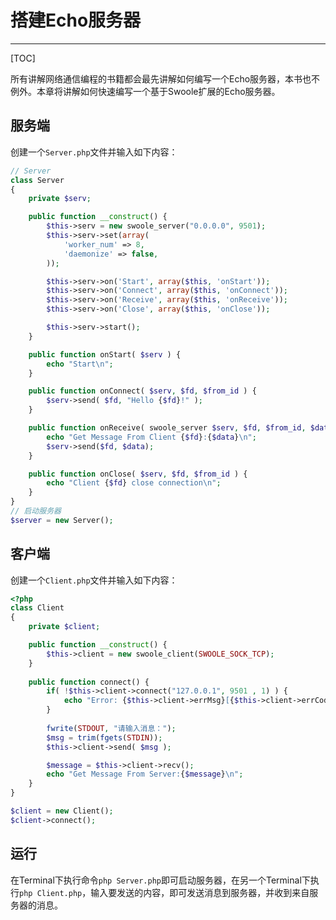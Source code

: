 # 搭建Echo服务器

---

[TOC]

所有讲解网络通信编程的书籍都会最先讲解如何编写一个Echo服务器，本书也不例外。本章将讲解如何快速编写一个基于Swoole扩展的Echo服务器。

## 服务端
创建一个`Server.php`文件并输入如下内容：
```php
// Server
class Server
{
    private $serv;

    public function __construct() {
        $this->serv = new swoole_server("0.0.0.0", 9501);
        $this->serv->set(array(
            'worker_num' => 8,
            'daemonize' => false,
        ));

        $this->serv->on('Start', array($this, 'onStart'));
        $this->serv->on('Connect', array($this, 'onConnect'));
        $this->serv->on('Receive', array($this, 'onReceive'));
        $this->serv->on('Close', array($this, 'onClose'));

        $this->serv->start();
    }

    public function onStart( $serv ) {
        echo "Start\n";
    }

    public function onConnect( $serv, $fd, $from_id ) {
        $serv->send( $fd, "Hello {$fd}!" );
    }

    public function onReceive( swoole_server $serv, $fd, $from_id, $data ) {
        echo "Get Message From Client {$fd}:{$data}\n";
        $serv->send($fd, $data);
    }

    public function onClose( $serv, $fd, $from_id ) {
        echo "Client {$fd} close connection\n";
    }
}
// 启动服务器
$server = new Server();
```

## 客户端

创建一个`Client.php`文件并输入如下内容：
```php
<?php
class Client
{
	private $client;

	public function __construct() {
		$this->client = new swoole_client(SWOOLE_SOCK_TCP);
	}
	
	public function connect() {
		if( !$this->client->connect("127.0.0.1", 9501 , 1) ) {
			echo "Error: {$this->client->errMsg}[{$this->client->errCode}]\n";
		}
		
		fwrite(STDOUT, "请输入消息：");  
		$msg = trim(fgets(STDIN));
		$this->client->send( $msg );

        $message = $this->client->recv();
        echo "Get Message From Server:{$message}\n";
	}
}

$client = new Client();
$client->connect();
```

## 运行
在Terminal下执行命令`php Server.php`即可启动服务器，在另一个Terminal下执行`php Client.php`，输入要发送的内容，即可发送消息到服务器，并收到来自服务器的消息。